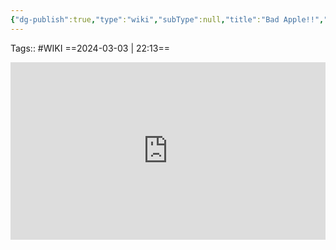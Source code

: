 ```yaml
---
{"dg-publish":true,"type":"wiki","subType":null,"title":"Bad Apple!!","englishTitle":"Bad Apple!!","year":"","dataSource":"Wikipedia API","url":"https://en.wikipedia.org/wiki/Bad_Apple!!","id":61847987,"wikiUrl":"https://en.wikipedia.org/wiki/Bad_Apple!!","lastUpdated":"17/02/2023","length":14847,"tags":["mediaDB/wiki"],"permalink":"/resources/wik-is/bad-apple/","dgPassFrontmatter":true,"noteIcon":"3","created":"2023-11-14T21:08:34.059+05:30","updated":"2024-03-03T22:16:36.921+05:30"}
---
```


Tags:: #WIKI 
==2024-03-03 | 22:13==

<div style="position: relative; padding-bottom: 56.25%; /* 16:9 aspect ratio */">
  <iframe
    src="https://www.youtube.com/embed/9lNZ_Rnr7Jc?si=YyZPFG_9_2AOcqVM"
    style="position: absolute; top: 0; left: 0; width: 100%; height: 100%;"
    allow="autoplay; fullscreen"
    frameborder="0"
    scrolling="no"
  ></iframe>
</div>